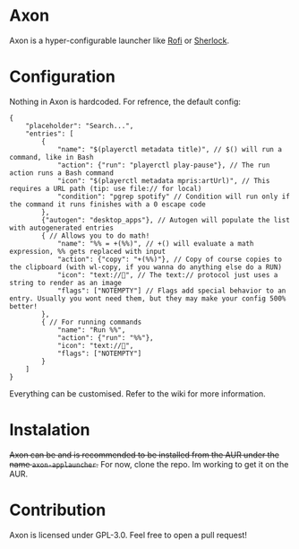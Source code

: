 # Axon
Axon is a hyper-configurable launcher like [Rofi](https://github.com/davatorium/rofi) or [Sherlock](https://github.com/Skxxtz/sherlock).

# Configuration
Nothing in Axon is hardcoded. For refrence, the default config:
```jsonc
{
    "placeholder": "Search...",
    "entries": [
        {
            "name": "$(playerctl metadata title)", // $() will run a command, like in Bash
            "action": {"run": "playerctl play-pause"}, // The run action runs a Bash command
            "icon": "$(playerctl metadata mpris:artUrl)", // This requires a URL path (tip: use file:// for local)
            "condition": "pgrep spotify" // Condition will run only if the command it runs finishes with a 0 escape code
        },
        {"autogen": "desktop_apps"}, // Autogen will populate the list with autogenerated entries
        { // Allows you to do math!
            "name": "%% = +(%%)", // +() will evaluate a math expression, %% gets replaced with input
            "action": {"copy": "+(%%)"}, // Copy of course copies to the clipboard (with wl-copy, if you wanna do anything else do a RUN)
            "icon": "text://", // The text:// protocol just uses a string to render as an image
            "flags": ["NOTEMPTY"] // Flags add special behavior to an entry. Usually you wont need them, but they may make your config 500% better!
        },
        { // For running commands
            "name": "Run %%",
            "action": {"run": "%%"},
            "icon": "text://",
            "flags": ["NOTEMPTY"]
        }
    ]
}
```

Everything can be customised. Refer to the wiki for more information.

# Instalation
~~Axon can be and is recommended to be installed from the AUR under the name `axon-applauncher`.~~ For now, clone the repo. Im working to get it on the AUR.

# Contribution
Axon is licensed under GPL-3.0. Feel free to open a pull request!